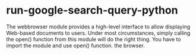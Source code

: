 # run-google-search-query-python
The webbrowser module provides a high-level interface to allow displaying Web-based documents to users. Under most circumstances, simply calling the open() function from this module will do the right thing. You have to import the module and use open() function. the browser.

